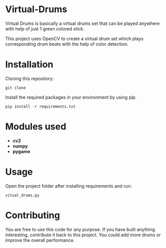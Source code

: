 # Virtual-Drums

Virtual Drums is basically a virtual drums set that can be played anywhere with help of just 1 green colored stick.

This project uses OpenCV to create a virtual drum set which plays corresponding drum beats with the help of color detection.

# Installation

Cloning this repository:
```
git clone 
```
Install the required packages in your environment by using pip.
```
pip install -r requirements.txt
```

# Modules used
* **cv2**
* **numpy**
* **pygame**

# Usage

Open the project folder after installing requirements and run:
```
vitual_drums.py
```

# Contributing
You are free to use this code for any purpose. If you have built anything interesting, contribute it back to this project. You could add more drums or improve the overall performance.

